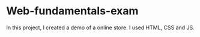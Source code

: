 # Web-fundamentals-exam
In this project, I created a demo of a online store. I used HTML, CSS and JS.
